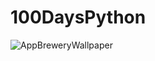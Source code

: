 # 100DaysPython

![AppBreweryWallpaper](https://user-images.githubusercontent.com/45364252/160242833-b6bcdae6-62a4-48fe-92c7-8643f0f02099.jpg)
